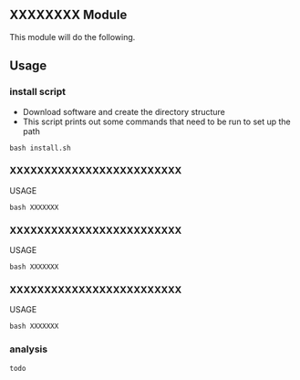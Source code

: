 ## XXXXXXXX Module
This module will do the following.


## Usage

### install script
* Download software and create the directory structure
* This script prints out some commands that need to be run to set up the path

```                                                                             
bash install.sh                                 
```

### XXXXXXXXXXXXXXXXXXXXXXXXX

USAGE
```
bash XXXXXXX
```

### XXXXXXXXXXXXXXXXXXXXXXXXX

USAGE
```
bash XXXXXXX
```
### XXXXXXXXXXXXXXXXXXXXXXXXX

USAGE
```
bash XXXXXXX
```
### analysis
```
todo
```
